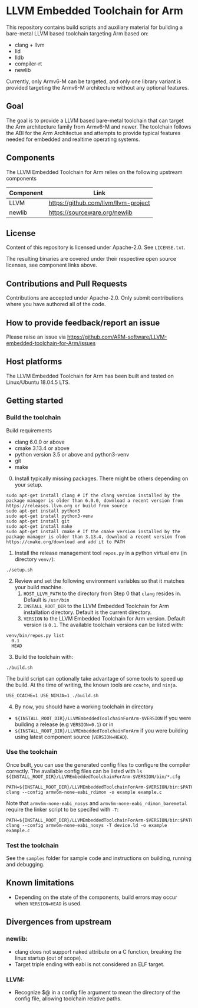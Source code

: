 # LLVM Embedded Toolchain for Arm

This repository contains build scripts and auxiliary material for building a bare-metal LLVM based toolchain targeting Arm based on:
* clang + llvm
* lld
* lldb
* compiler-rt
* newlib

Currently, only Armv6-M can be targeted, and only one library variant is provided targeting the Armv6-M architecture without any optional features.

## Goal

The goal is to provide a LLVM based bare-metal toolchain that can target the Arm architecture family from Armv6-M and newer. The toolchain follows the ABI for the Arm Architectue and attempts to provide typical features needed for embedded and realtime operating systems.

## Components

The LLVM Embedded Toolchain for Arm relies on the following upstream components

Component  | Link
---------- | ------------------------------------
LLVM       | https://github.com/llvm/llvm-project
newlib     | https://sourceware.org/newlib

## License

Content of this repository is licensed under Apache-2.0. See ``LICENSE.txt``.

The resulting binaries are covered under their respective open source licenses, see component links above.

## Contributions and Pull Requests

Contributions are accepted under Apache-2.0. Only submit contributions where you have authored all of the code.

## How to provide feedback/report an issue

Please raise an issue via  https://github.com/ARM-software/LLVM-embedded-toolchain-for-Arm/issues

## Host platforms

The LLVM Embedded Toolchain for Arm has been built and tested on Linux/Ubuntu 18.04.5 LTS.

## Getting started

### Build the toolchain

Build requirements
* clang 6.0.0 or above
* cmake 3.13.4 or above
* python version 3.5 or above and python3-venv
* git
* make

0. Install typically missing packages. There might be others depending on your setup.
```
sudo apt-get install clang # If the clang version installed by the package manager is older than 6.0.0, download a recent version from https://releases.llvm.org or build from source
sudo apt-get install python3
sudo apt-get install python3-venv
sudo apt-get install git
sudo apt-get install make
sudo apt-get install cmake # If the cmake version installed by the package manager is older than 3.13.4, download a recent version from https://cmake.org/download and add it to PATH
```

1. Install the release management tool ``repos.py`` in a python virtual env (in directory ``venv/``):
```
./setup.sh
```
2. Review and set the following environment variables so that it matches your build machine.
   1. ``HOST_LLVM_PATH`` to the directory from Step 0 that ``clang`` resides in. Default is ``/usr/bin``
   2. ``INSTALL_ROOT_DIR`` to the LLVM Embedded Toolchain for Arm installation directory. Default is the current directory.
   3. ``VERSION`` to the LLVM Embedded Toolchain for Arm version. Default version is ``0.1``. The available toolchain versions can be listed with:
```
venv/bin/repos.py list
  0.1
  HEAD
```
3. Build the toolchain with:
```
./build.sh
```
The build script can optionally take advantage of some tools to speed up the
build. At the time of writing, the known tools are ``ccache``, and ``ninja``.
```
USE_CCACHE=1 USE_NINJA=1 ./build.sh
```
4. By now, you should have a working toolchain in directory
* ``${INSTALL_ROOT_DIR}/LLVMEmbeddedToolchainForArm-$VERSION`` if you were building a release (e.g ``VERSION=0.1``) or in
* ``${INSTALL_ROOT_DIR}/LLVMEmbeddedToolchainForArm`` if you were building using latest component source (``VERSION=HEAD``).

### Use the toolchain

Once built, you can use the generated config files to configure the compiler correctly. The available config files can be listed with `ls ${INSTALL_ROOT_DIR}/LLVMEmbeddedToolchainForArm-$VERSION/bin/*.cfg`

```
PATH=${INSTALL_ROOT_DIR}/LLVMEmbeddedToolchainForArm-$VERSION/bin:$PATH
clang --config armv6m-none-eabi_rdimon -o example example.c
```

Note that `armv6m-none-eabi_nosys` and `armv6m-none-eabi_rdimon_baremetal` require the linker script to be specifed with `-T`:

```
PATH=${INSTALL_ROOT_DIR}/LLVMEmbeddedToolchainForArm-$VERSION/bin:$PATH
clang --config armv6m-none-eabi_nosys -T device.ld -o example example.c
```

### Test the toolchain

See the `samples` folder for sample code and instructions on building, running and debugging.

## Known limitations
* Depending on the state of the components, build errors may occur when ``VERSION=HEAD`` is used.

## Divergences from upstream

### newlib:
* clang does not support naked attribute on a C function, breaking the linux startup (out of scope).
* Target triple ending with eabi is not considered an ELF target.

### LLVM:
* Recognize $@ in a config file argument to mean the directory of the config file, allowing toolchain relative paths.
